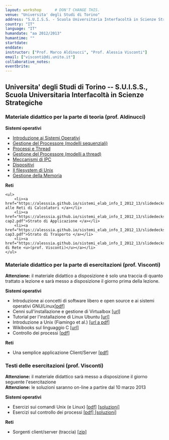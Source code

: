 ```yaml
---
layout: workshop      # DON'T CHANGE THIS.
venue: "Universita' degli Studi di Torino"
address: "S.U.I.S.S. - Scuola Universitaria Interfacoltà in Scienze Strategiche"
country: "IT" 
language: "IT" 
humandate: "aa 2012/2013" 
humantime: "" 
startdate: 
enddate:       
instructor: ["Prof. Marco Aldinucci", "Prof. Alessia Visconti"] 
email: ["visconti@di.unito.it"]   
collaborative_notes: 
eventbrite:           
---
```


<h2>Universita' degli Studi di Torino -- S.U.I.S.S., Scuola Universitaria Interfacoltà in Scienze Strategiche </h2>

<p></p>

<h3 id="teoria">Materiale didattico per la parte di teoria (prof. Aldinucci)</h3>

<p>
<strong>Sistemi operativi</strong>

<ul>
	<li><a href="https://alesssia.github.io/sistemi_elab_info_I_2012_13/slidedecks/SUISS_13_lez01.pdf">Introduzione ai Sistemi Operativi </a></li>
	<li><a href="https://alesssia.github.io/sistemi_elab_info_I_2012_13/slidedecks/SUISS_13_lez02.pdf">Gestione del Processore (modelli sequenziali)</a></li>
	<li><a href="https://alesssia.github.io/sistemi_elab_info_I_2012_13/slidedecks/SUISS_13_lez03.pdf">Processi e Thread</a></li>
	<li><a href="https://alesssia.github.io/sistemi_elab_info_I_2012_13/slidedecks/SUISS_13_lez04.pdf">Gestione del Processore (modelli a thread) </a></li>
	<li><a href="https://alesssia.github.io/sistemi_elab_info_I_2012_13/slidedecks/SUISS_13_lez05.pdf">Meccanismi di IPC </a></li>
	<li><a href="https://alesssia.github.io/sistemi_elab_info_I_2012_13/slidedecks/SUISS_13_lez06.pdf">Dispositivi</a></li>
	<li><a href="https://alesssia.github.io/sistemi_elab_info_I_2012_13/slidedecks/SUISS_13_lez07.pdf">Il filesystem di Unix </a></li>
	<li><a href="https://alesssia.github.io/sistemi_elab_info_I_2012_13/slidedecks/SUISS_13_lez08.pdf">Gestione della Memoria </a></li>	
</ul>

</p>


<p>
<strong>Reti</strong>

	<ul>
		<li><a href="https://alesssia.github.io/sistemi_elab_info_I_2012_13/slidedecks/SUISS_13_RETI_1.pdf">Introduzione alle Reti di Calcolatori </a></li>
		<li><a href="https://alesssia.github.io/sistemi_elab_info_I_2012_13/slidedecks/KR-cap2.pdf">Strato di Applicazione </a></li>
		<li><a href="https://alesssia.github.io/sistemi_elab_info_I_2012_13/slidedecks/KR-cap3.pdf">Strato di Trasporto </a></li>
		<li><a href="https://alesssia.github.io/sistemi_elab_info_I_2012_13/slidedecks/Cap4_strato_di_rete.pdf">Strato di Rete <u>(prof. Visconti)</u></a></li>
	</ul>

</p>




<h3>Materiale didattico per la parte di esercitazioni (prof. Visconti)</h3>

<p>
<b>Attenzione:</b> il materiale didattico a disposizione è solo una traccia di quanto trattato a lezione e sarà messo a disposizione il giorno prima della lezione.<br/>

</p>

<p>

<strong>Sistemi operativi</strong>

<ul>
	<li>Introduzione ai concetti di software libero e open source e ai sistemi operativi GNU/Linux<a href="https://alesssia.github.io/sistemi_elab_info_I_2012_13/slidedecks/introduzione.pdf">[pdf]</a></li>
	<li>Cenni sull'installazione e gestione di Virtualbox <a href="http://wiki.ubuntu-it.org/Virtualizzazione/VirtualBox">[url]</a> </li>
	<li>Tutorial per l'installazione di Linux Ubuntu <a href="http://wiki.ubuntu-it.org/Installazione/Grafica">[url]</a> </li>
	<li>Introduzione a Unix (Fiamingo et al.) <a href="http://www.simioli.it/pdf/IntroUnix.pdf">[url a pdf]</a></li>
	<li>Wikibooks sul linguaggio C <a href="http://it.wikibooks.org/wiki/C">[url]</a></li>
	<li>Controllo dei processi <a href="https://alesssia.github.io/sistemi_elab_info_I_2012_13/slidedecks/Controllo_processi.pdf">[pdf]</a></li>
</ul>	


</p>


<p>
<strong>Reti</strong>

<ul>
	<li>Una semplice applicazione Client/Server <a href="https://alesssia.github.io/sistemi_elab_info_I_2012_13/slidedecks/Applicazioni_client_server.pdf">[pdf]</a></li>
</ul>	

</p>

<h3>Testi delle esercitazioni (prof. Visconti)</h3>

<p>
<b>Attenzione:</b> il materiale didattico sarà messo a disposizione il giorno seguente l'esercitazione<br/>
<b>Attenzione:</b> le soluzioni saranno on-line a partire dal 10 marzo 2013
</p>

<p>
<strong>Sistemi operativi</strong>

<ul>
	<li>Esercizi sui comandi Unix (e Linux) <a href="https://alesssia.github.io/sistemi_elab_info_I_2012_13/slidedecks/Esercizi_comandi_linux.pdf">[pdf]</a> <a href="https://alesssia.github.io/sistemi_elab_info_I_2012_13/slidedecks/Soluzioni_esercizi_comandi_unix.pdf"> [soluzioni]</a></li>
	<li>Esercizi sul controllo dei processi <a href="https://alesssia.github.io/sistemi_elab_info_I_2012_13/slidedecks/Esercizi_controllo_processi.pdf">[pdf] </a><a href="https://alesssia.github.io/sistemi_elab_info_I_2012_13/slidedecks/Soluzioni_esercizi_controllo_processi.zip"> [soluzioni]</a></li>
</ul>

</p>

<strong>Reti</strong>

<p>
<ul>
	<li>Sorgenti client/server (traccia) <a href="https://alesssia.github.io/sistemi_elab_info_I_2012_13/slidedecks/client_server_draft.zip">[zip]</a></li>
</ul>
</p>
